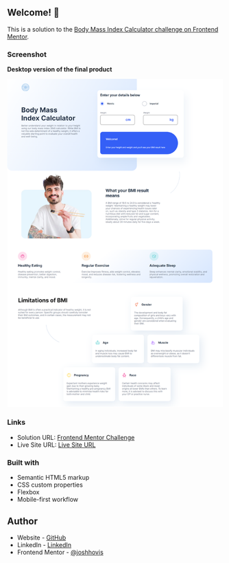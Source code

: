 ## Welcome! 👋

This is a solution to the [Body Mass Index Calculator challenge on Frontend Mentor](https://www.frontendmentor.io/challenges/body-mass-index-calculator-brrBkfSz1T).

### Screenshot

**Desktop version of the final product**

<img src="./assets/images/Desktop.png" alt="Image of bmi calculator page on a desktop device viewport" width="550"/>

### Links

-   Solution URL: [Frontend Mentor Challenge](https://www.frontendmentor.io/challenges/body-mass-index-calculator-brrBkfSz1T)
-   Live Site URL: [Live Site URL](https://joshhovis.github.io/BMI-Calculator/)

### Built with

-   Semantic HTML5 markup
-   CSS custom properties
-   Flexbox
-   Mobile-first workflow

## Author

-   Website - [GitHub](https://github.com/joshhovis)
-   LinkedIn - [LinkedIn](https://www.linkedin.com/in/joshua-hovis/)
-   Frontend Mentor - [@joshhovis](https://www.frontendmentor.io/profile/joshhovis)
